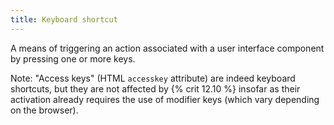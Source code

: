 ```yaml
---
title: Keyboard shortcut
---
```


A means of triggering an action associated with a user interface component by pressing one or more keys.

Note: "Access keys" (HTML `accesskey` attribute) are indeed keyboard shortcuts, but they are not affected by {% crit 12.10 %} insofar as their activation already requires the use of modifier keys (which vary depending on the browser).
